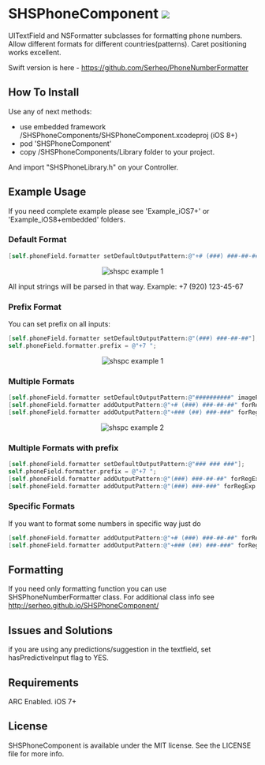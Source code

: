 SHSPhoneComponent <a href="https://travis-ci.org/Serheo/SHSPhoneComponent"><img src="https://travis-ci.org/Serheo/SHSPhoneComponent.png"/></a>
=================

UITextField and NSFormatter subclasses for formatting phone numbers. Allow different formats for different countries(patterns).
Caret positioning works excellent.

Swift version is here - https://github.com/Serheo/PhoneNumberFormatter
## How To Install
Use any of next methods:
- use embedded framework /SHSPhoneComponents/SHSPhoneComponent.xcodeproj (iOS 8+)
- pod 'SHSPhoneComponent' 
- copy /SHSPhoneComponents/Library folder to your project.

And import "SHSPhoneLibrary.h" on your Controller.

## Example Usage
If you need complete example please see 'Example_iOS7+' or 'Example_iOS8+embedded' folders.

### Default Format
``` objective-c
[self.phoneField.formatter setDefaultOutputPattern:@"+# (###) ###-##-##"];
```
<p align="center">
  <img src="http://serheo.github.io/SHSPhoneComponent/readme/r1.jpg" alt="shspc example 1"/>
</p>
All input strings will be parsed in that way. 
Example: +7 (920) 123-45-67

### Prefix Format
You can set prefix on all inputs:
``` objective-c
[self.phoneField.formatter setDefaultOutputPattern:@"(###) ###-##-##"];
self.phoneField.formatter.prefix = @"+7 ";
```
<p align="center">
  <img src="http://serheo.github.io/SHSPhoneComponent/readme/r7.jpg" alt="shspc example 1"/>
</p>


### Multiple Formats

``` objective-c
[self.phoneField.formatter setDefaultOutputPattern:@"##########" imagePath:nil];
[self.phoneField.formatter addOutputPattern:@"+# (###) ###-##-##" forRegExp:@"^7[0-689]\\d*$" imagePath:@"flagRU"];
[self.phoneField.formatter addOutputPattern:@"+### (##) ###-###" forRegExp:@"^374\\d*$" imagePath:@"flagAM"];
```

<p align="center">
  <img src="http://serheo.github.io/SHSPhoneComponent/readme/r2.jpg" alt="shspc example 2"/>
</p>

### Multiple Formats with prefix

``` objective-c
[self.phoneField.formatter setDefaultOutputPattern:@"### ### ###"];
self.phoneField.formatter.prefix = @"+7 ";
[self.phoneField.formatter addOutputPattern:@"(###) ###-##-##" forRegExp:@"^1\\d*$" imagePath:@"SHSPhoneImage.bundle/flag_ru"];
[self.phoneField.formatter addOutputPattern:@"(###) ###-###" forRegExp:@"^2\\d*$" imagePath:@"SHSPhoneImage.bundle/flag_ua"];
```
  
### Specific Formats
If you want to format some numbers in specific way just do
``` objective-c
[self.phoneField.formatter addOutputPattern:@"+# (###) ###-##-##" forRegExp:@"^7[0-689]\\d*$" imagePath:@"flagRU"];
[self.phoneField.formatter addOutputPattern:@"+### (##) ###-###" forRegExp:@"^374\\d*$" imagePath:@"flagAM"];
```

## Formatting
If you need only formatting function you can use SHSPhoneNumberFormatter class. 
For additional class info see http://serheo.github.io/SHSPhoneComponent/

## Issues and Solutions
if you are using any predictions/suggestion in the textfield, set hasPredictiveInput flag to YES.

## Requirements
ARC Enabled.
iOS 7+

## License
SHSPhoneComponent is available under the MIT license. See the LICENSE file for more info.

